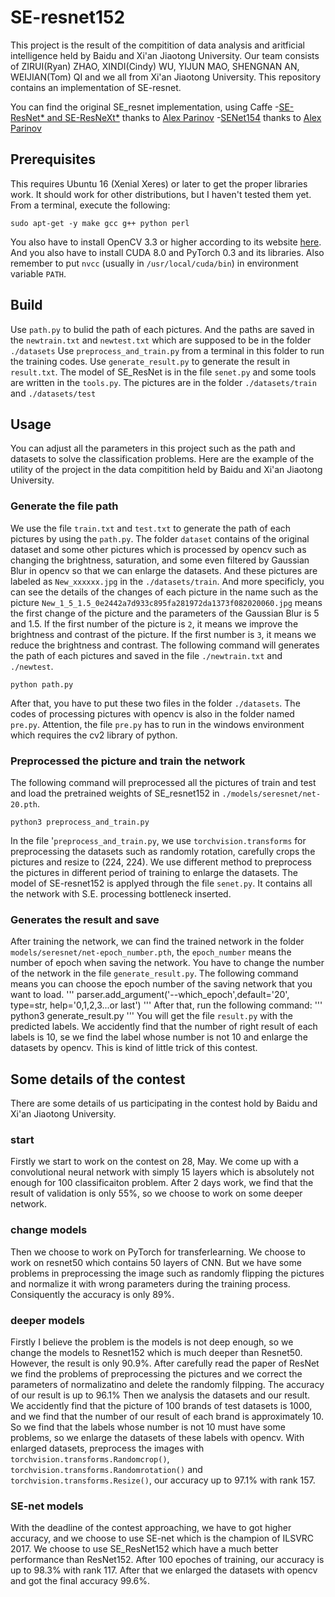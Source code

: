 # SE-resnet152
This project is the result of the compitition of data analysis and aritficial intelligence held by Baidu and Xi'an Jiaotong University. Our team consists of ZIRUI(Ryan) ZHAO, XINDI(Cindy) WU, YIJUN MAO, SHENGNAN AN, WEIJIAN(Tom) QI and we all from Xi'an Jiaotong University.
This repository contains an implementation of SE-resnet.

You can find the original SE_resnet implementation, using Caffe
-[SE-ResNet* and SE-ResNeXt*](https://github.com/hujie-frank/SENet) thanks to [Alex Parinov](https://github.com/creafz)
-[SENet154](https://github.com/hujie-frank/SENet) thanks to [Alex Parinov](https://github.com/creafz)

## Prerequisites
This requires Ubuntu 16 (Xenial Xeres) or later to get the proper libraries work. It should work for other distributions, but I haven't tested them yet. From a terminal, execute the following:
```
sudo apt-get -y make gcc g++ python perl
```
You also have to install OpenCV 3.3 or higher according to its website [here](https://docs.opencv.org/3.3.1/d7/d9f/tutorial_linux_install.html).
And you also have to install CUDA 8.0 and PyTorch 0.3 and its libraries. Also remember to put `nvcc` (usually in `/usr/local/cuda/bin`) in environment variable `PATH`.

## Build
Use `path.py` to bulid the path of each pictures. And the paths are saved in the `newtrain.txt` and `newtest.txt` which are supposed to be in the folder `./datasets`
Use `preprocess_and_train.py` from a terminal in this folder to run the training codes.
Use `generate_result.py` to generate the result in `result.txt`.
The model of SE_ResNet is in the file `senet.py` and some tools are written in the `tools.py`.
The pictures are in the folder `./datasets/train` and `./datasets/test`

## Usage
You can adjust all the parameters in this project such as the path and datasets to solve the classification problems. Here are the example of the utility of the project in the data compitition held by Baidu and Xi'an Jiaotong University.

### Generate the file path
We use the file `train.txt` and `test.txt` to generate the path of each pictures by using the `path.py`. The folder `dataset` contains of the original dataset and some other pictures which is processed by opencv such as changing the brightness, saturation, and some even filtered by Gaussian Blur in opencv so that we can enlarge the datasets. And these pictures are labeled as `New_xxxxxx.jpg` in the `./datasets/train`. And more specificly, you can see the details of the changes of each picture in the name such as the picture `New_1_5_1.5_0e2442a7d933c895fa281972da1373f082020060.jpg` means the first change of the picture and the parameters of the Gaussian Blur is 5 and 1.5. If the first number of the picture is `2`, it means we improve the brightness and contrast of the picture. If the first number is `3`, it means we reduce the brightness and contrast.
The following command will generates the path of each pictures and saved in the file `./newtrain.txt` and `./newtest`.
```
python path.py 
```
After that, you have to put these two files in the folder `./datasets`.
The codes of processing pictures with opencv is also in the folder named `pre.py`. Attention, the file `pre.py` has to run in the windows environment which requires the cv2 library of python.

### Preprocessed the picture and train the network
The following command will preprocessed all the pictures of train and test and load the pretrained weights of SE_resnet152 in `./models/seresnet/net-20.pth`.
```
python3 preprocess_and_train.py
```
In the file '`preprocess_and_train.py`, we use `torchvision.transforms` for preprocessing the datasets such as randomly rotation, carefully crops the pictures and resize to (224, 224). We use different method to preprocess the pictures in different period of training to enlarge the datasets. 
The model of SE-resnet152 is applyed through the file `senet.py`. It contains all the network with S.E. processing bottleneck inserted.

### Generates the result and save
After training the network, we can find the trained network in the folder `models/seresnet/net-epoch_number.pth`, the `epoch_number` means the number of epoch when saving the network. You have to change the number of the network in the file `generate_result.py`. The following command means you can choose the epoch number of the saving network that you want to load.
'''
parser.add_argument('--which_epoch',default='20', type=str, help='0,1,2,3...or last')
'''
After that, run the following command:
'''
python3 generate_result.py
'''
You will get the file `result.py` with the predicted labels.
We accidently find that the number of right result of each labels is 10, se we find the label whose number is not 10 and enlarge the datasets by opencv. This is kind of little trick of this contest.

## Some details of the contest
There are some details of us participating in the contest hold by Baidu and Xi'an Jiaotong University. 

### start
Firstly we start to work on the contest on 28, May. We come up with a convolutional neural network with simply 15 layers which is absolutely not enough for 100 classificaiton problem. After 2 days work, we find that the result of validation is only 55%, so we choose to work on some deeper network.

### change models
Then we choose to work on PyTorch for transferlearning. We choose to work on resnet50 which contains 50 layers of CNN. But we have some problems in preprocessing the image such as randomly flipping the pictures and normalize it with wrong parameters during the training process. Consiquently the accuracy is only 89%.

### deeper models
Firstly I believe the problem is the models is not deep enough, so we change the models to Resnet152 which is much deeper than Resnet50. However, the result is only 90.9%. After carefully read the paper of ResNet we find the problems of preprocessing the pictures and we correct the parameters of normalizatino and delete the randomly filpping. The accuracy of our result is up to 96.1%
Then we analysis the datasets and our result. We accidently find that the picture of 100 brands of test datasets is 1000, and we find that the number of our result of each brand is approximately 10. So we find that the labels whose number is not 10 must have some problems, so we enlarge the datasets of these labels with opencv. 
With enlarged datasets, preprocess the images with `torchvision.transforms.Randomcrop()`, `torchvision.transforms.Randomrotation()` and `torchvision.transforms.Resize()`, our accuracy up to 97.1% with rank 157.

### SE-net models
With the deadline of the contest approaching, we have to got higher accuracy, and we choose to use SE-net which is the champion of ILSVRC 2017. We choose to use SE_ResNet152 which have a much better performance than ResNet152. After 100 epoches of training, our accuracy is up to 98.3% with rank 117.
After that we enlarged the datasets with opencv and got the final accuracy 99.6%.


